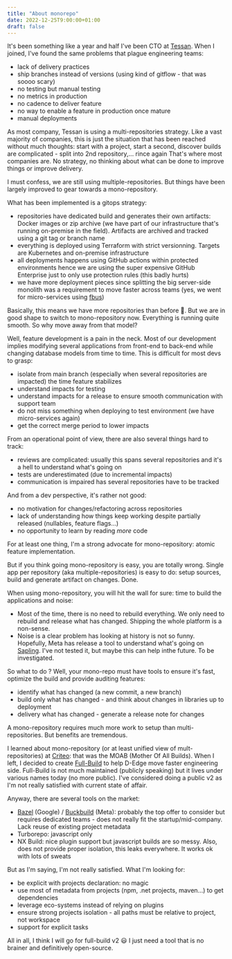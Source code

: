 ```yaml
---
title: "About monorepo"
date: 2022-12-25T9:00:00+01:00
draft: false
---
```


It's been something like a year and half I've been CTO at [Tessan](https://tessan.io). When I joined, I've found the same problems that plague engineering teams:
* lack of delivery practices
* ship branches instead of versions (using kind of gitflow - that was soooo scary)
* no testing but manual testing
* no metrics in production
* no cadence to deliver feature
* no way to enable a feature in production once mature
* manual deployments

As most company, Tessan is using a multi-repositories strategy. Like a vast majority of companies, this is just the situation that has been reached without much thoughts: start with a project, start a second, discover builds are complicated - split into 2nd repository,... rince again That's where most companies are. No strategy, no thinking about what can be done to improve things or improve delivery.

I must confess, we are still using multiple-repositories. But things have been largely improved to gear towards a mono-repository.

What has been implemented is a gitops strategy:
* repositories have dedicated build and generates their own artifacts: Docker images or zip archive (we have part of our infrastructure that's running on-premise in the field). Artifacts are archived and tracked using a git tag or branch name
* everything is deployed using Terraform with strict versionning. Targets are Kubernetes and on-premise infrastructure
* all deployments happens using GitHub actions within protected environments hence we are using the super expensive GitHub Enterprise just to only use protection rules (this badly hurts)
* we have more deployment pieces since splitting the big server-side monolith was a requirement to move faster across teams (yes, we went for micro-services using [fbus](https://github.com/pchalamet/fbus))

Basically, this means we have more repositories than before 🤪.
But we are in good shape to switch to mono-repository now. Everything is running quite smooth. So why move away from that model?

Well, feature development is a pain in the neck. Most of our development implies modifying several applications from front-end to back-end while changing database models from time to time. This is difficult for most devs to grasp:
* isolate from main branch (especially when several repositories are impacted) the time feature stabilizes
* understand impacts for testing
* understand impacts for a release to ensure smooth communication with support team
* do not miss something when deploying to test environment (we have micro-services again)
* get the correct merge period to lower impacts

From an operational point of view, there are also several things hard to track:
* reviews are complicated: usually this spans several repositories and it's a hell to understand what's going on
* tests are underestimated (due to incremental impacts)
* communication is impaired has several repositories have to be tracked

And from a dev perspective, it's rather not good:
* no motivation for changes/refactoring across repositories
* lack of understanding how things keep working despite partially released (nullables, feature flags...)
* no opportunity to learn by reading *more* code

For at least one thing, I'm a strong advocate for mono-repository: atomic feature implementation.

But if you think going mono-repository is easy, you are totally wrong. Single app per repository (aka multiple-repositories) is easy to do: setup sources, build and generate artifact on changes. Done.

When using mono-repository, you will hit the wall for sure: time to build the applications and noise:
* Most of the time, there is no need to rebuild everything. We only need to rebuild and release what has changed. Shipping the whole platform is a non-sense.
* Noise is a clear problem has looking at history is not so funny. Hopefully, Meta has release a tool to understand what's going on [Sapling](https://github.com/facebook/sapling). I've not tested it, but maybe this can help inthe future. To be investigated.

So what to do ? Well, your mono-repo must have tools to ensure it's fast, optimize the build and provide auditing features:
* identify what has changed (a new commit, a new branch)
* build only what has changed - and think about changes in libraries up to deployment
* delivery what has changed - generate a release note for changes

A mono-repository requires much more work to setup than multi-repositories. But benefits are tremendous.

I learned about mono-repository (or at least unified view of mult-repositories) at [Criteo](https://criteo.com): that was the MOAB (Mother Of All Builds). When I left, I decided to create [Full-Build](https://full-build.io) to help D-Edge move faster engineering side. Full-Build is not much maintained (publicly speaking) but it lives under various names today (no more public). I've considered doing a public v2 as I'm not really satisfied with current state of affair.

Anyway, there are several tools on the market:
* [Bazel](https://bazel.build) (Google) / [Buckbuild](https://buck.build) (Meta): probably the top offer to consider but requires dedicated teams - does not really fit the startup/mid-company. Lack reuse of existing project metadata
* Turborepo: javascript only
* NX Build: nice plugin support but javascript builds are so messy. Also, does not provide proper isolation, this leaks everywhere. It works ok with lots of sweats

But as I'm saying, I'm not really satisfied. What I'm looking for:
* be explicit with projects declaration: no magic
* use most of metadata from projects (npm, .net projects, maven...) to get dependencies
* leverage eco-systems instead of relying on plugins
* ensure strong projects isolation - all paths must be relative to project, not workspace
* support for explicit tasks

All in all, I think I will go for full-build v2 😃 I just need a tool that is no brainer and definitively open-source.